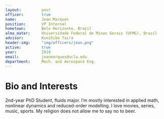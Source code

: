 ```yaml
---
layout:     	post
officer: 		true
name:      		Jean Marques
position: 		VP Internal
hometown:		Belo Horizonte, Brazil
alma_mater: 	Universidade Federal de Minas Gerais (UFMG), Brazil
advisor: 		Kunihiko Taira
header-img: 	"img/officers/jean.png"
active: 		true
year:  			2019
email: 			jeanmarques@ucla.edu
department: 	Mech. and Aerospace Eng.
---
```


# Bio and Interests

2nd-year PhD Student, fluids major. I’m mostly interested in applied math, nonlinear dynamics and reduced-order modelling. 
I love movies, series, music, sports. My religion does not allow me to say no to beer.
 